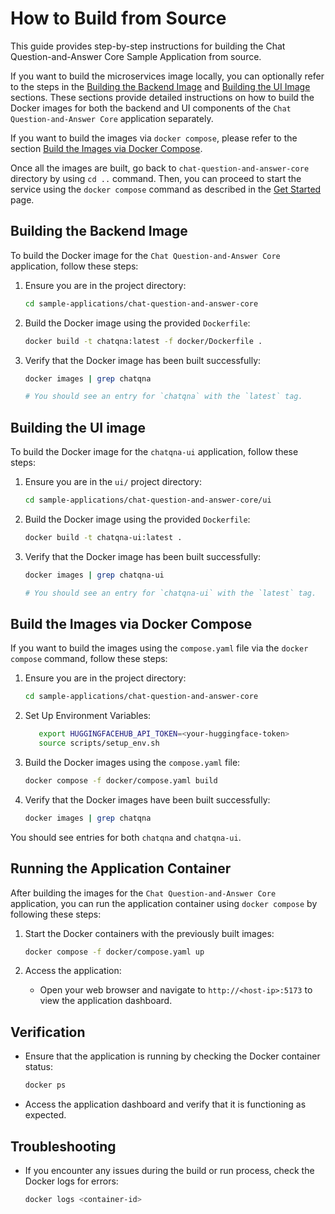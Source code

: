 # How to Build from Source

This guide provides step-by-step instructions for building the Chat Question-and-Answer Core Sample Application from source.

If you want to build the microservices image locally, you can optionally refer to the steps in the [Building the Backend Image](#building-the-backend-image) and [Building the UI Image](#building-the-ui-image) sections. These sections provide detailed instructions on how to build the Docker images for both the backend and UI components of the `Chat Question-and-Answer Core` application separately.

If you want to build the images via `docker compose`, please refer to the section [Build the Images via Docker Compose](#build-the-images-via-docker-compose).

Once all the images are built, go back to `chat-question-and-answer-core` directory by using `cd ..` command. Then, you can proceed to start the service using the `docker compose` command as described in the [Get Started](./get-started.md) page.

## Building the Backend Image
To build the Docker image for the `Chat Question-and-Answer Core` application, follow these steps:

1. Ensure you are in the project directory:

   ```bash
   cd sample-applications/chat-question-and-answer-core
   ```

2. Build the Docker image using the provided `Dockerfile`:

   ```bash
   docker build -t chatqna:latest -f docker/Dockerfile .
   ```

3. Verify that the Docker image has been built successfully:

   ```bash
   docker images | grep chatqna

   # You should see an entry for `chatqna` with the `latest` tag.
   ```

## Building the UI image
To build the Docker image for the `chatqna-ui` application, follow these steps:

1. Ensure you are in the `ui/` project directory:

   ```bash
   cd sample-applications/chat-question-and-answer-core/ui
   ```

2. Build the Docker image using the provided `Dockerfile`:

   ```bash
   docker build -t chatqna-ui:latest .
   ```

3. Verify that the Docker image has been built successfully:

   ```bash
   docker images | grep chatqna-ui

   # You should see an entry for `chatqna-ui` with the `latest` tag.
   ```

## Build the Images via Docker Compose
If you want to build the images using the `compose.yaml` file via the `docker compose` command, follow these steps:

1. Ensure you are in the project directory:

   ```bash
   cd sample-applications/chat-question-and-answer-core
   ```
2. Set Up Environment Variables:
   ```bash
      export HUGGINGFACEHUB_API_TOKEN=<your-huggingface-token>
      source scripts/setup_env.sh
   ```

3. Build the Docker images using the `compose.yaml` file:

   ```bash
   docker compose -f docker/compose.yaml build
   ```

4. Verify that the Docker images have been built successfully:
   ```bash
   docker images | grep chatqna
   ```

You should see entries for both `chatqna` and `chatqna-ui`.

## Running the Application Container
After building the images for the `Chat Question-and-Answer Core` application, you can run the application container using `docker compose` by following these steps:

1. Start the Docker containers with the previously built images:
   ```bash
   docker compose -f docker/compose.yaml up
   ```

2. Access the application:
   - Open your web browser and navigate to `http://<host-ip>:5173` to view the application dashboard.

## Verification

- Ensure that the application is running by checking the Docker container status:
  ```bash
  docker ps
  ```

- Access the application dashboard and verify that it is functioning as expected.

## Troubleshooting
- If you encounter any issues during the build or run process, check the Docker logs for errors:
  ```bash
  docker logs <container-id>
  ```
